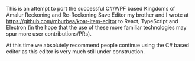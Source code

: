 This is an attempt to port the successful C#/WPF based Kingdoms of Amalur Reckoning and Re-Reckoning Save Editor my brother and I wrote at https://github.com/mburbea/koar-item-editor to React, TypeScript and Electron (in the hope that the use of these more familiar technologies may spur more user contributions/PRs).

At this time we absolutely recommend people continue using the C# based editor as this editor is very much still under construction.
